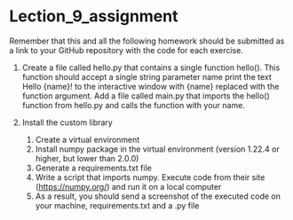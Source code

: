 # Lection_9_assignment
Remember that this and all the following homework should be submitted as a link to your GitHub repository with the code for each exercise.

1. Create a file called hello.py that contains a single function hello().
This function should accept a single string parameter name print the text Hello {name}!
to the interactive window with {name} replaced with the function argument.
Add a file called main.py that imports the hello() function from hello.py and calls the function with your name.

1. Install the custom library
   1. Create a virtual environment
   2. Install numpy package in the virtual environment (version 1.22.4 or higher, but lower than 2.0.0)
   3. Generate a requirements.txt file
   4. Write a script that imports numpy. Execute code from their site (https://numpy.org/) and run it on a local computer
   5. As a result, you should send a screenshot of the executed code on your machine, requirements.txt and a .py file

